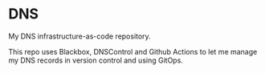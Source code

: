 # DNS

My DNS infrastructure-as-code repository.

This repo uses Blackbox, DNSControl and Github Actions to let me manage my DNS
records in version control and using GitOps.

